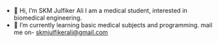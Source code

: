 - 👋 Hi, I’m SKM Julfiker Ali
  I am a medical student, interested in biomedical engineering. 
- 🌱 I’m currently learning basic medical subjects and programming. 
  mail me on- skmjulfikerali@gmail.com 

<!---
julfiker99/julfiker99 is a ✨ special ✨ repository because its `README.md` (this file) appears on your GitHub profile.
You can click the Preview link to take a look at your changes.
--->
